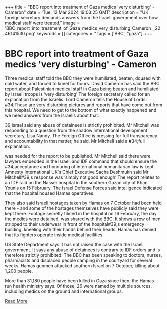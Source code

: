 +++
title = "BBC report into treatment of Gaza medics 'very disturbing' - Cameron"
date = 'Tue, 12 Mar 2024 19:03:25 GMT'
description = "UK foreign secretary demands answers from the Israeli government over how medical staff were treated."
image = 'BBC_report_into_treatment_of_Gaza_medics_very_disturbing_Cameron__2246141530.png'
keywrods =  []
categories = ''
tags = ['BBC', "gaza"]
+++

# BBC report into treatment of Gaza medics 'very disturbing' - Cameron

Three medical staff told the BBC they were humiliated, beaten, doused with cold water, and forced to kneel for hours.
David Cameron has said the BBC report about Palestinian medical staff in Gaza being beaten and humiliated by Israeli troops is ‘very disturbing’ The foreign secretary called for an explanation from the Israelis.
Lord Cameron tells the House of Lords: <bb>#34;These are very disturbing pictures and reports that have come out from this hospital.
We need to get to the bottom of what exactly happened and we need answers from the Israelis about that.

39;Israel said any abuse of detainees is strictly prohibited.
Mr Mitchell was responding to a question from the shadow international development secretary, Lisa Nandy.
The Foreign Office is pressing for full transparency and accountability in that matter, he said.
Mr Mitchell said a <bb>#34;full explanation.

was needed for the report to be published.
Mr Mitchell said there were lawyers embedded in the Israeli and IDF command that should ensure the <bb>#34;acceptance and honouring of international humanitarian law is kept.
Amnesty International UK's Chief Executive Sacha Deshmukh said Mr Mitchell<bb>#39;s response was ‘simply not good enough’ The report relates to an IDF raid on the Nasser hospital in the southern Gazan city of Khan Younis on 15 February.
The Israel Defense Forces said intelligence indicated that the hospital housed Hamas operatives.

They also said Israeli hostages taken by Hamas on 7 October had been held there - and some of the hostages themselves have publicly said they were kept there.
Footage secretly filmed in the hospital on 16 February, the day the medics were detained, was shared with the BBC.
It shows a row of men stripped to their underwear in front of the hospital<bb>#39;s emergency building, kneeling with their hands behind their heads.
Hamas has denied that its fighters operate inside medical facilities.

US State Department says it has not raised the case with the Israeli government.
It says any abuse of detainees is contrary to IDF orders and is therefore strictly prohibited.
The BBC has been speaking to doctors, nurses, pharmacists and displaced people camping in the courtyard for several weeks.
Hamas gunmen attacked southern Israel on 7 October, killing about 1,200 people.

More than 31,180 people have been killed in Gaza since then, the Hamas-run health ministry says.
Of those, 26 were named by multiple sources, including medics on the ground and international groups.


[Read More](https://www.bbc.co.uk/news/uk-68546268)
